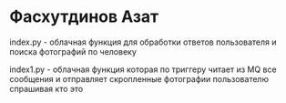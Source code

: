 # Фасхутдинов Азат
index.py - облачная функция для обработки ответов пользователя и поиска фотографий по человеку

index1.py - облачная функция которая по триггеру читает из MQ все сообщения и отправляет скропленные фотографии пользователю спрашивая кто это
